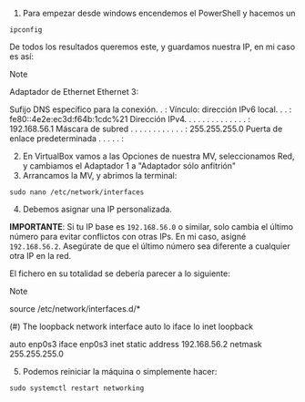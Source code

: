1. Para empezar desde windows encendemos el PowerShell y hacemos un 
```
ipconfig
```

De todos los resultados queremos este, y guardamos nuestra IP, en mi caso es así:

> [!NOTE]
> Adaptador de Ethernet Ethernet 3:
> 
>    Sufijo DNS específico para la conexión. . :
>    Vínculo: dirección IPv6 local. . . : fe80::4e2e:ec3d:f64b:1cdc%21
>    Dirección IPv4. . . . . . . . . . . . . . : 192.168.56.1
>    Máscara de subred . . . . . . . . . . . . : 255.255.255.0
>    Puerta de enlace predeterminada . . . . . :

2.  En VirtualBox vamos a las Opciones de nuestra MV, seleccionamos Red, y cambiamos el Adaptador 1 a "Adaptador sólo anfitrión"
3. Arrancamos la MV, y abrimos la terminal:
```
sudo nano /etc/network/interfaces
```
4. Debemos asignar una IP personalizada.

**IMPORTANTE**: Si tu IP base es `192.168.56.0` o similar, solo cambia el último número para evitar conflictos con otras IPs. En mi caso, asigné `192.168.56.2`. Asegúrate de que el último número sea diferente a cualquier otra IP en la red.


El fichero en su totalidad se debería parecer a lo siguiente:

> [!NOTE]
> source /etc/network/interfaces.d/*
> 
> (#) The loopback network interface
> auto lo
> iface lo inet loopback
> 
> auto enp0s3
> iface enp0s3 inet static
> address 192.168.56.2
> netmask 255.255.255.0

5. Podemos reiniciar la máquina o simplemente hacer:
```
sudo systemctl restart networking
```
